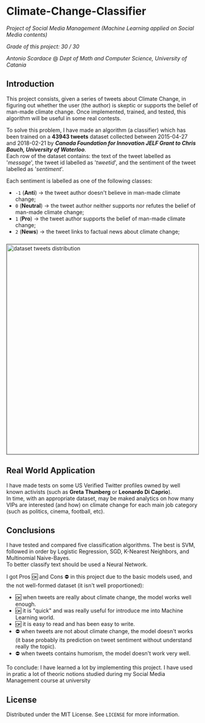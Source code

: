 # Climate-Change-Classifier
_Project of Social Media Management (Machine Learning applied on Social Media contents)_

_Grade of this project: 30 / 30_

_Antonio Scardace_ @ 
_Dept of Math and Computer Science, University of Catania_

## Introduction

This project consists, given a series of tweets about Climate Change, in figuring out whether the user (the author) is skeptic or supports the belief of man-made climate change. Once implemented, trained, and tested, this algorithm will be useful in some real contests.

To solve this problem, I have made an algorithm (a classifier) which has been trained on a **43943 tweets** dataset collected between 2015-04-27 and 2018-02-21 by ***Canada Foundation for Innovation JELF Grant to Chris Bauch, University of Waterloo***. <br/>
Each row of the dataset contains: the text of the tweet labelled as '*message*', the tweet id labelled as '*tweetid*', and the sentiment of the tweet labelled as '*sentiment*'.

Each sentiment is labelled as one of the following classes:
- ``-1`` (**Anti**) &#8594; the tweet author doesn't believe in man-made climate change;
- ``0`` (**Neutral**) &#8594; the tweet author neither supports nor refutes the belief of man-made climate change;
- ``1`` (**Pro**) &#8594; the tweet author supports the belief of man-made climate change;
- ``2`` (**News**) &#8594; the tweet links to factual news about climate change;

<img src="https://antonioscardace.altervista.org/smm/dataset_distr.png" alt="dataset tweets distribution" style="width: 550px; margin-top: 10px; border: 1px solid #555"/>

## Real World Application

I have made tests on some US Verified Twitter profiles owned by well known activists (such as **Greta Thunberg** or **Leonardo Di Caprio**). <br/>
In time, with an appropriate dataset, may be maked analytics on how many VIPs are interested (and how) on climate change for each main job category (such as politics, cinema, football, etc).

## Conclusions

I have tested and compared five classification algorithms. The best is SVM, followed in order by Logistic Regression, SGD, K-Nearest Neighbors, and Multinomial Naive-Bayes. <br/>
To better classify text should be used a Neural Network.

I got Pros 🆗 and Cons ⛔ in this project due to the basic models used, and the not well-formed dataset (it isn't well proportioned):
* 🆗 when tweets are really about climate change, the model works well enough.
* 🆗 it is "quick" and was really useful for introduce me into Machine Learning world.
* 🆗 it is easy to read and has been easy to write.
* ⛔ when tweets are not about climate change, the model doesn't works (it base probably its prediction on tweet sentiment without understand really the topic).
* ⛔ when tweets contains humorism, the model doesn't work very well.

To conclude: I have learned a lot by implementing this project. I have used in pratic a lot of theoric notions studied during my Social Media Management course at university

## License

Distributed under the MIT License. See ``` LICENSE ``` for more information.
